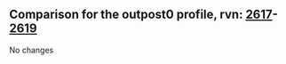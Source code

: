 ## Comparison for the outpost0 profile, rvn: [2617](https://github.com/PRO100KatYT/FortniteProfileRevisions/tree/main/profiles/outpost0/2617%20outpost0.json)-[2619](https://github.com/PRO100KatYT/FortniteProfileRevisions/tree/main/profiles/outpost0/2619%20outpost0.json)

No changes
